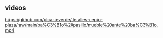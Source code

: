 ## videos

https://github.com/picanteverde/detalles-depto-plaza/raw/main/ba%C3%B1o%20pasillo/mueble%20ante%20ba%C3%B1o.mp4
